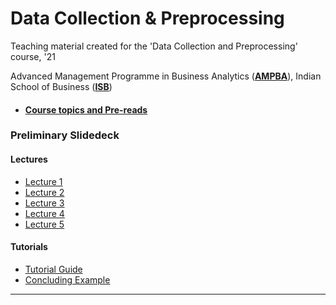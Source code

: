 # Data Collection & Preprocessing

Teaching material created for the 'Data Collection and Preprocessing' course, '21

Advanced Management Programme in Business Analytics ([**AMPBA**](https://www.isb.edu/en/study-isb/advanced-management-programmes/business-analytics.html)), Indian School of Business ([**ISB**](https://www.isb.edu/en.html))

- #### [Course topics and Pre-reads](https://docs.google.com/document/d/14NUc-b6CEk0YOYwj0uOVbDCJ6ugphbF3dzf2hkslCiY/edit?usp=sharing)

### Preliminary Slidedeck
#### Lectures
- [Lecture 1](https://docs.google.com/presentation/d/1shCmeBl1eWqmHAnSIYK_TW4Zm8__T70rVzHvDRLi-ZM/edit?usp=sharing)
- [Lecture 2](https://docs.google.com/presentation/d/10KMsRTyeO2lWUNxseHW38oV3JdYOweVTe8AmspmB3JE/edit?usp=sharing)
- [Lecture 3](https://docs.google.com/presentation/d/1peH80IPL_Da0hNgPU1HE5ZrXP9Nl78uohRTsRwcFuKc/edit?usp=sharing)
- [Lecture 4](https://docs.google.com/presentation/d/1R_2OfHpKLNm23AkLigcnwditRcZNFqerP9vY4w-ki3U/edit?usp=sharing)
- [Lecture 5](https://docs.google.com/presentation/d/1Ytirk8fAQef1RIVcSOSK_Z80aAfrkiEP1HKz8GtjLiA/edit?usp=sharing)
#### Tutorials
- [Tutorial Guide](https://docs.google.com/presentation/d/1-Vwk6N_5JslCrNnNew_AiL2ab8tD9bDr1iUoJRa9HKo/edit?usp=sharing)
- [Concluding Example](https://docs.google.com/presentation/d/1yJvwqwrwlNkEl3yVPhITYZLeaNcR4tYJtW_RW9BPwOw/edit?usp=sharing)

---

